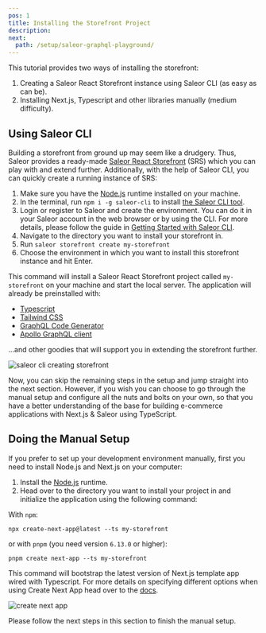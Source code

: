 ```yaml
---
pos: 1
title: Installing the Storefront Project
description:
next:
  path: /setup/saleor-graphql-playground/
---
```


This tutorial provides two ways of installing the storefront:

1. Creating a Saleor React Storefront instance using Saleor CLI (as easy as can be).
2. Installing Next.js, Typescript and other libraries manually (medium difficulty).

## Using Saleor CLI

Building a storefront from ground up may seem like a drudgery. Thus, Saleor provides a ready-made [Saleor React Storefront](https://github.com/saleor/react-storefront) (SRS) which you can play with and extend further. Additionally, with the help of Saleor CLI, you can quickly create a running instance of SRS:

1. Make sure you have the [Node.js](https://nodejs.org/) runtime installed on your machine.
2. In the terminal, run `npm i -g saleor-cli` to install [the Saleor CLI tool](https://docs.saleor.io/docs/3.x/cli).
3. Login or register to Saleor and create the environment. You can do it in your Saleor account in the web browser or by using the CLI. For more details, please follow the guide in [Getting Started with Saleor CLI](/cli/getting-started/).
4. Navigate to the directory you want to install your storefront in.
5. Run `saleor storefront create my-storefront`
6. Choose the environment in which you want to install this storefront instance and hit Enter.

This command will install a Saleor React Storefront project called `my-storefront` on your machine and start the local server. The application will already be preinstalled with:

- [Typescript](https://www.typescriptlang.org/)
- [Tailwind CSS](https://tailwindcss.com/)
- [GraphQL Code Generator](https://www.graphql-code-generator.com/)
- [Apollo GraphQL client](https://www.apollographql.com/docs/react/)

...and other goodies that will support you in extending the storefront further.

![saleor cli creating storefront](/images/saleor-cli-storefront.png)

Now, you can skip the remaining steps in the setup and jump straight into the next section. However, if you wish you can choose to go through the manual setup and configure all the nuts and bolts on your own, so that you have a better understanding of the base for building e-commerce applications with Next.js & Saleor using TypeScript.

## Doing the Manual Setup

If you prefer to set up your development environment manually, first you need to install Node.js and Next.js on your computer:

1. Install the [Node.js](https://nodejs.org/) runtime.
2. Head over to the directory you want to install your project in and initialize the application using the following command:

With `npm`:

```
npx create-next-app@latest --ts my-storefront
```

or with `pnpm` (you need version `6.13.0` or higher):

```
pnpm create next-app --ts my-storefront
```

This command will bootstrap the latest version of Next.js template app wired with Typescript. For more details on specifying different options when using Create Next App head over to the [docs](https://nextjs.org/docs/api-reference/create-next-app).

![create next app](/images/create-next-app.png)

Please follow the next steps in this section to finish the manual setup.
